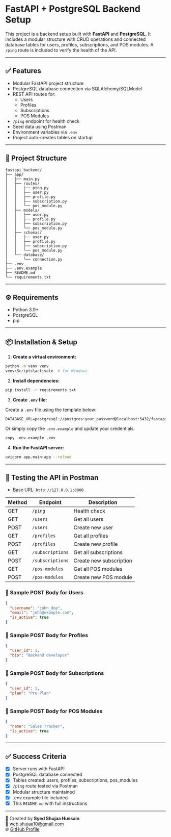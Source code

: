 
# FastAPI + PostgreSQL Backend Setup

This project is a backend setup built with **FastAPI** and **PostgreSQL**. It includes a modular structure with CRUD operations and connected database tables for users, profiles, subscriptions, and POS modules. A `/ping` route is included to verify the health of the API.

---

## ✅ Features

- Modular FastAPI project structure
- PostgreSQL database connection via SQLAlchemy/SQLModel
- REST API routes for:
  - Users
  - Profiles
  - Subscriptions
  - POS Modules
- `/ping` endpoint for health check
- Seed data using Postman
- Environment variables via `.env`
- Project auto-creates tables on startup

---

## 📁 Project Structure

```
fastapi_backend/
├── app/
│   ├── main.py
│   ├── routes/
│   │   ├── ping.py
│   │   ├── user.py
│   │   ├── profile.py
│   │   ├── subscription.py
│   │   └── pos_module.py
│   ├── models/
│   │   ├── user.py
│   │   ├── profile.py
│   │   ├── subscription.py
│   │   └── pos_module.py
│   ├── schemas/
│   │   ├── user.py
│   │   ├── profile.py
│   │   ├── subscription.py
│   │   └── pos_module.py
│   └── database/
│       └── connection.py
├── .env
├── .env.example
├── README.md
└── requirements.txt
```

---

## ⚙️ Requirements

- Python 3.9+
- PostgreSQL
- pip

---

## 📦 Installation & Setup


1. **Create a virtual environment:**

```bash
python -m venv venv
venv\Scripts\activate  # for Windows
```

2. **Install dependencies:**

```bash
pip install -r requirements.txt
```

3. **Create `.env` file:**

Create a `.env` file using the template below:

```
DATABASE_URL=postgresql://postgres:your_password@localhost:5432/fastapi_db
```

Or simply copy the `.env.example` and update your credentials:

```bash
copy .env.example .env
```

4. **Run the FastAPI server:**

```bash
uvicorn app.main:app --reload
```

---

## 🧪 Testing the API in Postman

- Base URL: `http://127.0.0.1:8000`

| Method | Endpoint             | Description             |
|--------|----------------------|-------------------------|
| GET    | `/ping`              | Health check            |
| GET    | `/users`             | Get all users           |
| POST   | `/users`             | Create new user         |
| GET    | `/profiles`          | Get all profiles        |
| POST   | `/profiles`          | Create new profile      |
| GET    | `/subscriptions`     | Get all subscriptions   |
| POST   | `/subscriptions`     | Create new subscription |
| GET    | `/pos-modules`       | Get all POS modules     |
| POST   | `/pos-modules`       | Create new POS module   |

### 🧪 Sample POST Body for Users

```json
{
  "username": "john_doe",
  "email": "john@example.com",
  "is_active": true
}
```

### 🧪 Sample POST Body for Profiles

```json
{
  "user_id": 1,
  "bio": "Backend developer"
}
```

### 🧪 Sample POST Body for Subscriptions

```json
{
  "user_id": 1,
  "plan": "Pro Plan"
}
```

### 🧪 Sample POST Body for POS Modules

```json
{
  "name": "Sales Tracker",
  "is_active": true
}
```

---

## ✅ Success Criteria

- [x] Server runs with FastAPI
- [x] PostgreSQL database connected
- [x] Tables created: users, profiles, subscriptions, pos_modules
- [x] `/ping` route tested via Postman
- [x] Modular structure maintained
- [x] .env.example file included
- [x] This `README.md` with full instructions

---
📌 Created by **Syed Shujaa Hussain**  
📧 web.shujaa10@gmail.com  
🌐 [GitHub Profile](https://github.com/Shujaa396)
